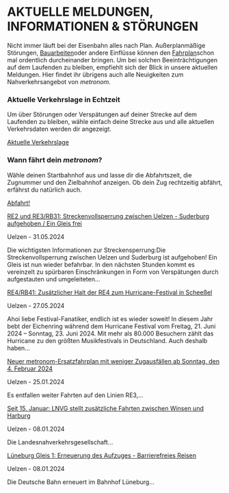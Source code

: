 AKTUELLE MELDUNGEN, INFORMATIONEN & STÖRUNGEN
==========

Nicht immer läuft bei der Eisenbahn alles nach Plan. Außerplanmäßige Störungen, [Bauarbeiten](https://www.der-metronom.de/fahrplan/baustellen-uebersicht/)oder andere Einflüsse können den [Fahrplan](https://www.der-metronom.de/fahrplan/regelfahrplan/)schon mal ordentlich durcheinander bringen. Um bei solchen Beeinträchtigungen auf dem Laufenden zu bleiben, empfiehlt sich der Blick in unsere aktuellen Meldungen. Hier findet ihr übrigens auch alle Neuigkeiten zum Nahverkehrsangebot von *metronom*.

### Aktuelle Verkehrslage in Echtzeit ###

Um über Störungen oder Verspätungen auf deiner Strecke auf dem Laufenden zu bleiben, wähle einfach deine Strecke aus und alle aktuellen Verkehrsdaten werden dir angezeigt.

[Aktuelle Verkehrslage](https://www.der-metronom.de/fahrplan/aktuelle-verkehrslage/)

### Wann fährt dein *metronom*? ###

Wähle deinen Startbahnhof aus und lasse dir die Abfahrtszeit, die Zugnummer und den Zielbahnhof anzeigen. Ob dein Zug rechtzeitig abfährt, erfährst du natürlich auch.

[Abfahrt!](https://www.der-metronom.de/fahrplan/wann-faehrt-mein-metronom/)

[RE2 und RE3/RB31: Streckenvollsperrung zwischen Uelzen - Suderburg aufgehoben / Ein Gleis frei](https://www.der-metronom.de/aktuell/re3-rb31-streckensperrung-zwischen-uelzen-suderburg/)

 Uelzen - 31.05.2024

Die wichtigsten Informationen zur Streckensperrung:Die Streckenvollsperrung zwischen Uelzen und Suderburg ist aufgehoben! Ein Gleis ist nun wieder befahrbar. In den nächsten Stunden kommt es vereinzelt zu spürbaren Einschränkungen in Form von Verspätungen durch aufgestauten und umgeleiteten...

[RE4/RB41: Zusätzlicher Halt der RE4 zum Hurricane-Festival in Scheeßel](https://www.der-metronom.de/aktuell/re4-rb41-zusaetzlicher-halt-der-re4-zum-hurricane-festival-in-scheessel/)

 Uelzen - 27.05.2024

Ahoi liebe Festival-Fanatiker,
endlich ist es wieder soweit! In diesem Jahr bebt der Eichenring während dem Hurricane Festival vom Freitag, 21. Juni 2024 – Sonntag, 23. Juni 2024. Mit mehr als 80.000 Besuchern zählt das Hurricane zu den größten Musikfestivals in Deutschland. Auch deshalb haben...

[Neuer metronom-Ersatzfahrplan mit weniger Zugausfällen ab Sonntag, den 4. Februar 2024](https://www.der-metronom.de/aktuell/neuer-metronom-ersatzfahrplan-mit-weniger-zugausfaellen-ab-sonntag-den-4-februar-2024/)

 Uelzen - 25.01.2024

Es entfallen weiter Fahrten auf den Linien RE3,...

[Seit 15. Januar: LNVG stellt zusätzliche Fahrten zwischen Winsen und Harburg](https://www.der-metronom.de/aktuell/lnvg-stellt-zusaetzliche-fahrten-zwischen-winsen-und-harburg/)

 Uelzen - 08.01.2024

 Die Landesnahverkehrsgesellschaft...

[Lüneburg Gleis 1: Erneuerung des Aufzuges - Barrierefreies Reisen](https://www.der-metronom.de/aktuell/lueneburg-gleis-1-erneuerung-des-aufzuges-barrierefreies-reisen/)

 Uelzen - 08.01.2024

Die Deutsche Bahn erneuert im Bahnhof Lüneburg...
